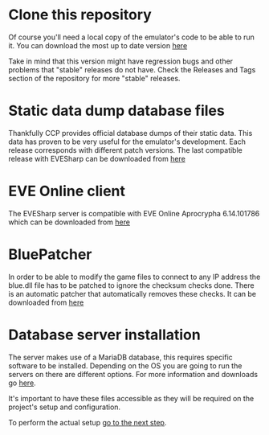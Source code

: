 # Clone this repository
Of course you'll need a local copy of the emulator's code to be able to run it. You can download the most up to date version [here](https://github.com/Almamu/EVESharp/archive/master.zip)

Take in mind that this version might have regression bugs and other problems that "stable" releases do not have. Check the Releases and Tags section of the repository for more "stable" releases.

# Static data dump database files
Thankfully CCP provides official database dumps of their static data. This data has proven to be very useful for the emulator's development. Each release corresponds with different patch versions. The last compatible release with EVESharp can be downloaded from [here](https://files.evemu.dev/apoc/apo15-mysql5-v1.sql.bz2)

# EVE Online client
The EVESharp server is compatible with EVE Online Aprocrypha 6.14.101786 which can be downloaded from [here](https://files.evemu.dev/apoc/client/)

# BluePatcher
In order to be able to modify the game files to connect to any IP address the blue.dll file has to be patched to ignore the checksum checks done. There is an automatic patcher that automatically removes these checks. It can be downloaded from [here](https://files.evemu.dev/apoc/BlueAutoPatcher.exe)

# Database server installation
The server makes use of a MariaDB database, this requires specific software to be installed. Depending on the OS you are going to run the servers on there are different options. For more information and downloads go [here](https://downloads.mariadb.org/).

It's important to have these files accessible as they will be required on the project's setup and configuration.

To perform the actual setup [go to the next step](Setup.md).
